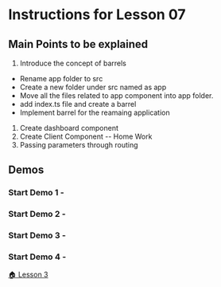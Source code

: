 # Instructions for Lesson 07

## Main Points to be explained

1. Introduce the concept of barrels
  * Rename app folder to src
  * Create a new folder under src named as app
  * Move all the files related to app component into app folder. 
  * add index.ts file and create a barrel
  * Implement barrel for the reamaing application

1. Create dashboard component
1. Create Client Component -- Home Work
1. Passing parameters through routing


## Demos

### **Start Demo 1** -


### **Start Demo 2** -


### **Start Demo 3** -

### **Start Demo 4** -


 [ :house: Lesson 3](https://github.com/costaivo/AngularJs2-AdManager/tree/Dev/02_AdManager/03_Lesson/Start) 